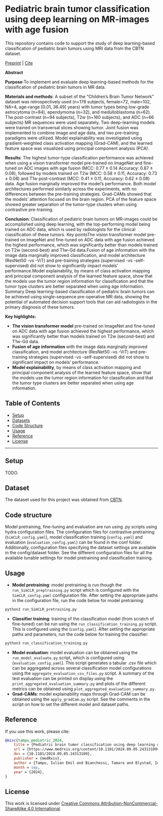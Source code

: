 
# Pediatric brain tumor classification using deep learning on MR-images with age fusion

This repository contains code to support the study of deep learning-based classification of pediatric brain tumors using MRI data from the CBTN dataset.

[Preprint](https://doi.org/10.1101/2024.09.05.24313109) | [Cite](#reference)


**Abstract**

**Purpose**:To implement and evaluate deep learning-based methods for the classification of pediatric brain tumors in MR data.

**Materials and methods**: A subset of the “Children’s Brain Tumor Network” dataset was retrospectively used (n=178 subjects, female=72, male=102, NA=4, age-range [0.01, 36.49] years) with tumor types being low-grade astrocytoma (n=84), ependymoma (n=32), and medulloblastoma (n=62). T1w post-contrast (n=94 subjects), T2w (n=160 subjects), and ADC (n=66 subjects) MR sequences were used separately. Two deep-learning models were trained on transversal slices showing tumor. Joint fusion was implemented to combine image and age data, and two pre-training paradigms were utilized. Model explainability was investigated using gradient-weighted class activation mapping (Grad-CAM), and the learned feature space was visualized using principal component analysis (PCA).

**Results**: The highest tumor-type classification performance was achieved when using a vision transformer model pre-trained on ImageNet and fine-tuned on ADC images with age fusion (MCC: 0.77 ± 0.14 Accuracy: 0.87 ± 0.08), followed by models trained on T2w (MCC: 0.58 ± 0.11, Accuracy: 0.73 ± 0.08) and T1w post-contrast (MCC: 0.41 ± 0.11, Accuracy: 0.62 ± 0.08) data. Age fusion marginally improved the model’s performance. Both model architectures performed similarly across the experiments, with no differences between the pre-training strategies. Grad-CAMs showed that the models’ attention focused on the brain region. PCA of the feature space showed greater separation of the tumor-type clusters when using contrastive pre-training.

**Conclusion**: Classification of pediatric brain tumors on MR-images could be accomplished using deep learning, with the top-performing model being trained on ADC data, which is used by radiologists for the clinical classification of these tumors.
Key pointsThe vision transformer model pre-trained on ImageNet and fine-tuned on ADC data with age fusion achieved the highest performance, which was significantly better than models trained on T2w (second-best) and T1w-Gd data.Fusion of age information with the image data marginally improved classification, and model architecture (ResNet50 -vs -ViT) and pre-training strategies (supervised -vs -self-supervised) did not show to significantly impact models’ performance.Model explainability, by means of class activation mapping and principal component analysis of the learned feature space, show that the models use the tumor region information for classification and that the tumor type clusters are better separated when using age information.
Summary Deep learning-based classification of pediatric brain tumors can be achieved using single-sequence pre-operative MR data, showing the potential of automated decision support tools that can aid radiologists in the primary diagnosis of these tumors.

**Key highlights:**

- **The vision transformer model** pre-trained on ImageNet and fine-tuned on ADC data with age fusion achieved the highest performance, which was significantly better than models trained on T2w (second-best) and T1w-Gd data.
- **Fusion of age information** with the image data marginally improved classification, and model architecture (ResNet50 -vs -ViT) and pre-training strategies (supervised -vs -self-supervised) did not show to significant impact on models’ performance.
- **Model explainability**, by means of class activation mapping and principal component analysis of the learned feature space, show that the models use the tumor region information for classification and that the tumor type clusters are better separated when using age information.

## Table of Contents
- [Setup](#Setup)
- [Datasets](#datasets)
- [Code Structure](#code-structure)
- [Usage](#usage)
- [Reference](#reference)
- [License](#license)
---
## Setup
TODO. 

## Dataset
The dataset used for this project was obtained from [CBTN](https://cbtn.org/). 

## Code structure
Model pretraining, fine-tuning and evaluation are run using .py scripts using hydra configuration files. The configuration files for contrastive pretraining (``SimCLR_config.yaml``), model classification training (``config.yaml``) and evaluation (``evaluation_config.yaml``) can be found in the conf folder. 
Additionally, configuration files specifying the dataset settings are available in the config/dataset folder. See the different configuration files for all the available tunable settings for model pretraining and classification training.

## Usage
- **Model pretraining**: model pretraining is run though the ``run_SimCLR_preptraining.py`` script which is configured with the ``SimCLR_config.yaml`` configuration file. After setting the appropriate paths in the configuration file, run the code below for model pretraining:
```bash 
python3 run_SimCLR_pretraining.py 
```
- **Classifier training**: training of the classification model (from scratch of fine-tuned) can be run using the ``run_classification_training.py`` script. This is configured using the (``config.yaml``). After setting the appropriate paths and parameters, run the code below for training the classifier:
```bash 
python3 run_classification_training.py
```
- **Model evaluation**: model evaluation can be obtained using the ``run_model_evaluate.py`` script, which is configured using (``evaluation_config.yaml``). This script generates a tabular .csv file which can be aggregated across several classification model configurations using the ``aggregate_evaluation_csv_files.py`` script. 
A summary of the test evaluation can be printed on display using the ``print_aggregated_evaluation_summary.py`` and plots of the different metrics can be obtained using ``plot_aggregated_evaluation_summary.py``.
- **Grad-CAMs**: model explainability maps through Grad-CAM can be obtained using the ``apply_gradCam.py`` script. See the comments in the script on how to set the different model and dataset paths.

## Reference
If you use this work, please cite:

```bibtex
@misc{tampu_pediatric_2024,
	title = {Pediatric brain tumor classification using deep learning on {MR}-images with age fusion},
	url = {https://www.medrxiv.org/content/10.1101/2024.09.05.24313109v1},
	doi = {10.1101/2024.09.05.24313109},
	publisher = {medRxiv},
	author = {Tampu, Iulian Emil and Bianchessi, Tamara and Blystad, Ida and Lundberg, Peter and Nyman, Per and Eklund, Anders and Haj-Hosseini, Neda},
	month = sep,
	year = {2024},
}
```

## License
This work is licensed under [Creative Commons Attribution-NonCommercial-ShareAlike 4.0 International](https://creativecommons.org/licenses/by-nc-sa/4.0/).

